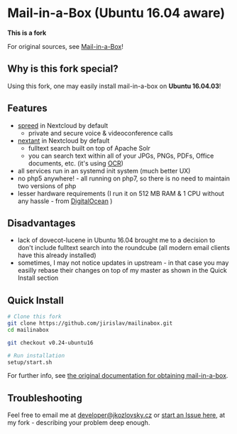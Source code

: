 Mail-in-a-Box (Ubuntu 16.04 aware)
==================================

**This is a fork**

For original sources, see [Mail-in-a-Box](https://github.com/mail-in-a-box/mailinabox)!

Why is this fork special?
-------------------------

Using this fork, one may easily install mail-in-a-box on **Ubuntu 16.04.03**!

Features
--------

* [spreed](https://nextcloud.com/webrtc/) in Nextcloud by default
    * private and secure voice & videoconference calls
* [nextant](https://github.com/nextcloud/nextant#nextant) in Nextcloud by default
    * fulltext search built on top of Apache Solr
	* you can search text within all of your JPGs, PNGs, PDFs, Office documents, etc. (it's using [OCR](https://en.wikipedia.org/wiki/Optical_character_recognition))
* all services run in an systemd init system (much better UX)
* no php5 anywhere! - all running on php7, so there is no need to maintain two versions of php
* lesser hardware requirements (I run it on 512 MB RAM & 1 CPU without any hassle - from [DigitalOcean](https://www.digitalocean.com/?refcode=210c1aeb22bb&utm_campaign=Referral_Invite&utm_medium=Referral_Program&utm_source=CopyPaste) )

Disadvantages
-------------

* lack of dovecot-lucene in Ubuntu 16.04 brought me to a decision to don't include fulltext search into the roundcube (all modern email clients have this already installed)
* sometimes, I may not notice updates in upstream - in that case you may easilly rebase their changes on top of my master as shown in the Quick Install section

Quick Install
-------------

```bash
# Clone this fork
git clone https://github.com/jirislav/mailinabox.git
cd mailinabox

git checkout v0.24-ubuntu16

# Run installation
setup/start.sh
```

For further info, see [the original documentation for obtaining mail-in-a-box](https://mailinabox.email/guide.html).

Troubleshooting
---------------

Feel free to email me at [developer@jkozlovsky.cz](mailto:developer@jkozlovsky.cz) or [start an Issue here](https://github.com/jirislav/mailinabox/issues/new), at my fork - describing your problem deep enough.
